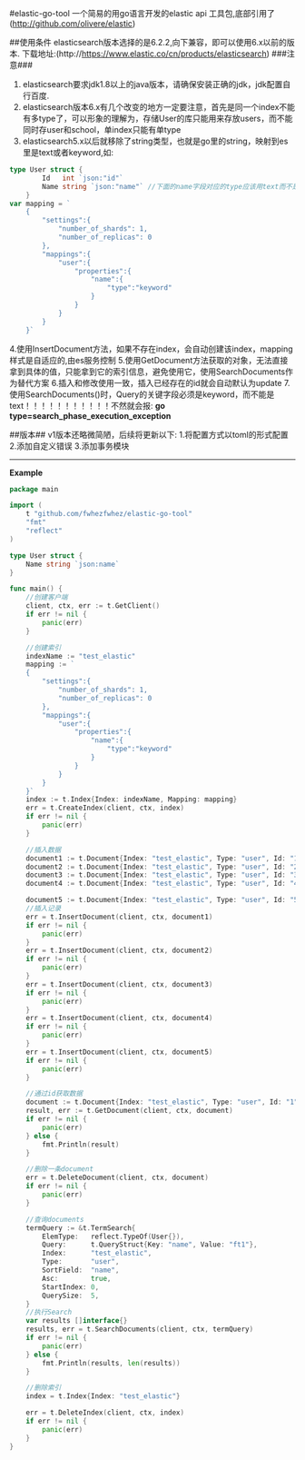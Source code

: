 #elastic-go-tool
一个简易的用go语言开发的elastic api 工具包,底部引用了(http://github.com/olivere/elastic)

##使用条件
elasticsearch版本选择的是6.2.2,向下兼容，即可以使用6.x以前的版本.
下载地址:(http://https://www.elastic.co/cn/products/elasticsearch)
###注意###
1. elasticsearch要求jdk1.8以上的java版本，请确保安装正确的jdk，jdk配置自行百度.
2. elasticsearch版本6.x有几个改变的地方一定要注意，首先是同一个index不能有多type了，可以形象的理解为，存储User的库只能用来存放users，而不能同时存user和school，单index只能有单type
3. elasticsearch5.x以后就移除了string类型，也就是go里的string，映射到es里是text或者keyword,如:
```go
type User struct {
		Id   int `json:"id"`
		Name string `json:"name"` //下面的name字段对应的type应该用text而不是string，用了string会报类型转换的错误
	}
var mapping = `
	{
		"settings":{
			"number_of_shards": 1,
			"number_of_replicas": 0
		},
		"mappings":{
			"user":{
				"properties":{
					"name":{
						"type":"keyword"
					}
				}
			}
		}
	}`
```
4.使用InsertDocument方法，如果不存在index，会自动创建该index，mapping样式是自适应的,由es服务控制
5.使用GetDocument方法获取的对象，无法直接拿到具体的值，只能拿到它的索引信息，避免使用它，使用SearchDocuments作为替代方案
6.插入和修改使用一致，插入已经存在的id就会自动默认为update
7.使用SearchDocuments()时，Query的关键字段必须是keyword，而不能是text！！！！！！！！！！！不然就会报:
**go type=search_phase_execution_exception**

##版本##
v1版本还略微简陋，后续将更新以下:
1.将配置方式以toml的形式配置
2.添加自定义错误
3.添加事务模块
***

**Example**
```go
package main

import (
	t "github.com/fwhezfwhez/elastic-go-tool"
	"fmt"
	"reflect"
)

type User struct {
	Name string `json:name`
}

func main() {
	//创建客户端
	client, ctx, err := t.GetClient()
	if err != nil {
		panic(err)
	}

	//创建索引
	indexName := "test_elastic"
	mapping := `
	{
		"settings":{
			"number_of_shards": 1,
			"number_of_replicas": 0
		},
		"mappings":{
			"user":{
				"properties":{
					"name":{
						"type":"keyword"
					}
				}
			}
		}
	}`
	index := t.Index{Index: indexName, Mapping: mapping}
	err = t.CreateIndex(client, ctx, index)
	if err != nil {
		panic(err)
	}

	//插入数据
	document1 := t.Document{Index: "test_elastic", Type: "user", Id: "1", Body: `{"name":"ft1"}`}
	document2 := t.Document{Index: "test_elastic", Type: "user", Id: "2", Body: `{"name":"ft1"}`}
	document3 := t.Document{Index: "test_elastic", Type: "user", Id: "3", Body: `{"name":"ft1"}`}
	document4 := t.Document{Index: "test_elastic", Type: "user", Id: "4", Body: `{"name":"ft1"}`}

	document5 := t.Document{Index: "test_elastic", Type: "user", Id: "5", Body: User{Name: "ft2"}}
	//插入记录
	err = t.InsertDocument(client, ctx, document1)
	if err != nil {
		panic(err)
	}
	err = t.InsertDocument(client, ctx, document2)
	if err != nil {
		panic(err)
	}
	err = t.InsertDocument(client, ctx, document3)
	if err != nil {
		panic(err)
	}
	err = t.InsertDocument(client, ctx, document4)
	if err != nil {
		panic(err)
	}
	err = t.InsertDocument(client, ctx, document5)
	if err != nil {
		panic(err)
	}

	//通过id获取数据
	document := t.Document{Index: "test_elastic", Type: "user", Id: "1"}
	result, err := t.GetDocument(client, ctx, document)
	if err != nil {
		panic(err)
	} else {
		fmt.Println(result)
	}

	//删除一条document
	err = t.DeleteDocument(client, ctx, document)
	if err != nil {
		panic(err)
	}

	//查询documents
	termQuery := &t.TermSearch{
		ElemType:   reflect.TypeOf(User{}),
		Query:      t.QueryStruct{Key: "name", Value: "ft1"},
		Index:      "test_elastic",
		Type:       "user",
		SortField:  "name",
		Asc:        true,
		StartIndex: 0,
		QuerySize:  5,
	}
	//执行Search
	var results []interface{}
	results, err = t.SearchDocuments(client, ctx, termQuery)
	if err != nil {
		panic(err)
	} else {
		fmt.Println(results, len(results))
	}

	//删除索引
	index = t.Index{Index: "test_elastic"}

	err = t.DeleteIndex(client, ctx, index)
	if err != nil {
		panic(err)
	}
}



```